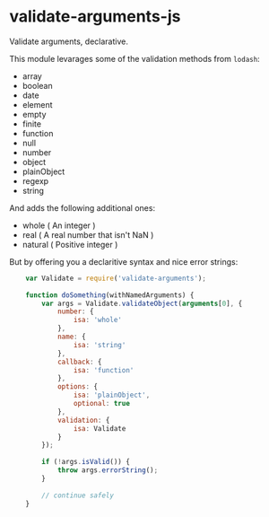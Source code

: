 validate-arguments-js
=====================

Validate arguments, declarative.

This module levarages some of the validation methods from `lodash`:

* array
* boolean
* date
* element
* empty
* finite
* function
* null
* number
* object
* plainObject
* regexp
* string

And adds the following additional ones:

* whole ( An integer )
* real ( A real number that isn't NaN )
* natural ( Positive integer )

But by offering you a declaritive syntax and nice error strings:

```javascript
    var Validate = require('validate-arguments');
    
    function doSomething(withNamedArguments) {
        var args = Validate.validateObject(arguments[0], {
            number: {
                isa: 'whole'
            },
            name: {
                isa: 'string'
            },
            callback: {
                isa: 'function'
            },
            options: {
                isa: 'plainObject',
                optional: true
            },
            validation: {
                isa: Validate
            }
        });
    
        if (!args.isValid()) {
            throw args.errorString();
        }
    
        // continue safely
    }
```